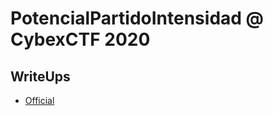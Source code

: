 # PotencialPartidoIntensidad @ CybexCTF 2020

## WriteUps
* [Official](https://jorgectf.gitlab.io/post/cybex-writeup/)